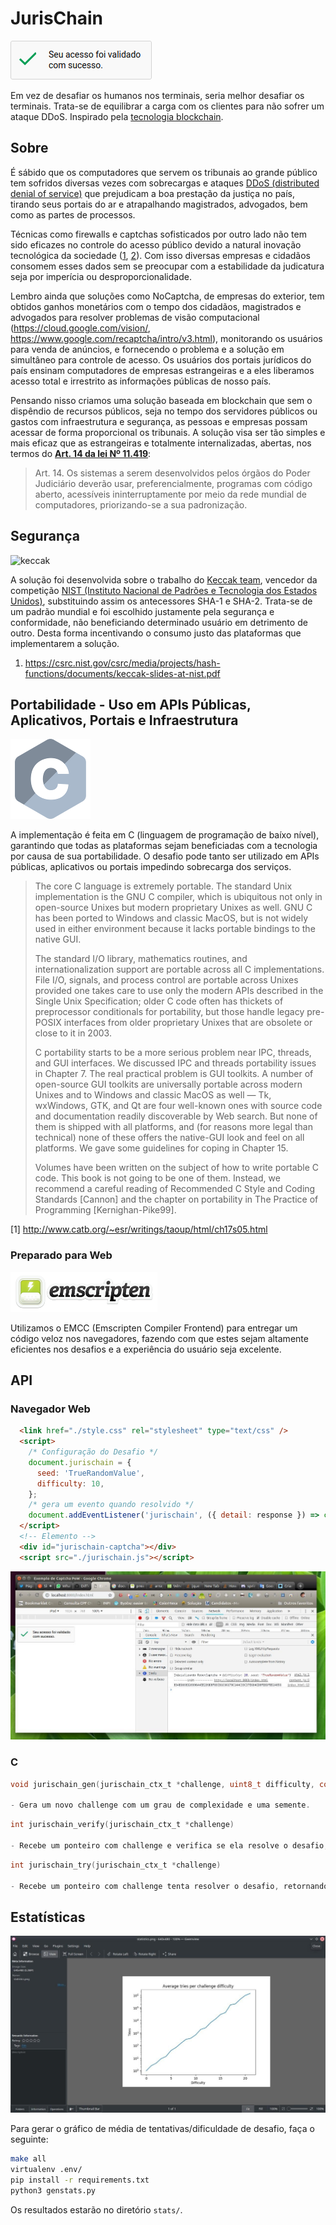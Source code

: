 # JurisChain
![browser](./images/browser.png)

Em vez de desafiar os humanos nos terminais, seria melhor desafiar os terminais. Trata-se de equilibrar a carga com os clientes para não sofrer um ataque DDoS. Inspirado pela [tecnologia blockchain](https://pt.wikipedia.org/wiki/Prova_de_trabalho).

## Sobre

É sábido que os computadores que servem os tribunais ao grande público tem sofridos diversas vezes com sobrecargas e ataques [DDoS (distributed denial of service)](https://pt.wikipedia.org/wiki/Ataque_de_nega%C3%A7%C3%A3o_de_servi%C3%A7o) que prejudicam a boa prestação da justiça no país, tirando seus portais do ar e atrapalhando magistrados, advogados, bem como as partes de processos.

Técnicas como firewalls e captchas sofisticados por outro lado não tem sido eficazes no controle do acesso público devido a natural inovação tecnológica da sociedade ([1](https://projurisbrasil.jusbrasil.com.br/artigos/189717091/saiba-o-que-sao-os-captchas-e-como-e-possivel-dribla-los-na-hora-de-fazer-um-acompanhamento-processual-mais-rapido-e-eficiente?ref=feed), [2](https://frradvogados.jusbrasil.com.br/artigos/595582536/big-data-e-acesso-a-informacao-a-legalidade-do-uso-de-bots-robos?ref=feed)). Com isso diversas empresas e cidadãos consomem esses dados sem se preocupar com a estabilidade da judicatura seja por imperícia ou desproporcionalidade.

Lembro ainda que soluções como NoCaptcha, de empresas do exterior, tem obtidos ganhos monetários com o tempo dos cidadãos, magistrados e advogados para resolver problemas de visão computacional (https://cloud.google.com/vision/, https://www.google.com/recaptcha/intro/v3.html), monitorando os usuários para venda de anúncios, e fornecendo o problema e a solução em simultâneo para controle de acesso. Os usuários dos portais jurídicos do país ensinam computadores de empresas estrangeiras e a eles liberamos acesso total e irrestrito as informações públicas de nosso país.

Pensando nisso criamos uma solução baseada em blockchain que sem o dispêndio de recursos públicos, seja no tempo dos servidores públicos ou gastos com infraestrutura e segurança, as pessoas e empresas possam acessar de forma proporcional os tribunais. A solução visa ser tão simples e mais eficaz que as estrangeiras e totalmente internalizadas, abertas, nos termos do [**Art. 14 da lei Nº 11.419**](http://www.planalto.gov.br/ccivil_03/_Ato2004-2006/2006/Lei/L11419.htm#art14):

> Art. 14. Os sistemas a serem desenvolvidos pelos órgãos do Poder Judiciário deverão usar, preferencialmente, programas com código aberto, acessíveis ininterruptamente por meio da rede mundial de computadores, priorizando-se a sua padronização.

## Segurança

![keccak](https://keccak.team/assets/img/colors/blue/logo_big.png)

A solução foi desenvolvida sobre o trabalho do [Keccak team](https://keccak.team/), vencedor da competição [NIST (Instituto Nacional de Padrões e Tecnologia dos Estados Unidos)](https://www.nist.gov/), substituindo assim os antecessores SHA-1 e SHA-2. Trata-se de um padrão mundial e foi escolhido justamente pela segurança e conformidade, não beneficiando determinado usuário em detrimento de outro. Desta forma incentivando o consumo justo das plataformas que implementarem a solução.

1. https://csrc.nist.gov/csrc/media/projects/hash-functions/documents/keccak-slides-at-nist.pdf

## Portabilidade - Uso em APIs Públicas, Aplicativos, Portais e Infraestrutura

![C Language](./images/c_128x128.png)

A implementação é feita em C (linguagem de programação de baíxo nível), garantindo que todas as plataformas sejam beneficiadas com a tecnologia por causa de sua portabilidade.  O desafio pode tanto ser utilizado em APIs públicas, aplicativos ou portais impedindo sobrecarga dos serviços.

> The core C language is extremely portable. The standard Unix implementation is the GNU C compiler, which is ubiquitous not only in open-source Unixes but modern proprietary Unixes as well. GNU C has been ported to Windows and classic MacOS, but is not widely used in either environment because it lacks portable bindings to the native GUI.
> 
> The standard I/O library, mathematics routines, and internationalization support are portable across all C implementations. File I/O, signals, and process control are portable across Unixes provided one takes care to use only the modern APIs described in the Single Unix Specification; older C code often has thickets of preprocessor conditionals for portability, but those handle legacy pre-POSIX interfaces from older proprietary Unixes that are obsolete or close to it in 2003.
> 
> C portability starts to be a more serious problem near IPC, threads, and GUI interfaces. We discussed IPC and threads portability issues in Chapter 7. The real practical problem is GUI toolkits. A number of open-source GUI toolkits are universally portable across modern Unixes and to Windows and classic MacOS as well — Tk, wxWindows, GTK, and Qt are four well-known ones with source code and documentation readily discoverable by Web search. But none of them is shipped with all platforms, and (for reasons more legal than technical) none of these offers the native-GUI look and feel on all platforms. We gave some guidelines for coping in Chapter 15.
> 
> Volumes have been written on the subject of how to write portable C code. This book is not going to be one of them. Instead, we recommend a careful reading of Recommended C Style and Coding Standards [Cannon] and the chapter on portability in The Practice of Programming [Kernighan-Pike99].

[1] http://www.catb.org/~esr/writings/taoup/html/ch17s05.html

### Preparado para Web

![EMCC](./images/Emscripten_logo_full.png)

Utilizamos o EMCC (Emscripten Compiler Frontend) para entregar um código veloz nos navegadores, fazendo com que estes sejam altamente eficientes nos desafios e a experiência do usuário seja excelente. 

## API

### Navegador Web
```html
  <link href="./style.css" rel="stylesheet" type="text/css" />
  <script>
    /* Configuração do Desafio */
    document.jurischain = {
      seed: 'TrueRandomValue',
      difficulty: 10,
    };
    /* gera um evento quando resolvido */
    document.addEventListener('jurischain', ({ detail: response }) => console.log(response));
  </script>
  <!-- Elemento -->
  <div id="jurischain-captcha"></div>
  <script src="./jurischain.js"></script>
```

![on-browser](./images/photo.jpg)

### C
```c
void jurischain_gen(jurischain_ctx_t *challenge, uint8_t difficulty, const void *seed, size_t inlen);

- Gera um novo challenge com um grau de complexidade e uma semente.
```
```c
int jurischain_verify(jurischain_ctx_t *challenge)

- Recebe um ponteiro com challenge e verifica se ela resolve o desafio, retornando 1 no caso de resolver ou 0 no caso de não resolver.
```
```c
int jurischain_try(jurischain_ctx_t *challenge)

- Recebe um ponteiro com challenge tenta resolver o desafio, retornando 1 no caso de resolver ou 0 no caso de não resolver.
```

## Estatísticas

![on-browser](./images/multicomplexity.jpg)

Para gerar o gráfico de média de tentativas/dificuldade de desafio, faça o seguinte:

```bash
make all
virtualenv .env/
pip install -r requirements.txt
python3 genstats.py
```
Os resultados estarão no diretório `stats/`.
